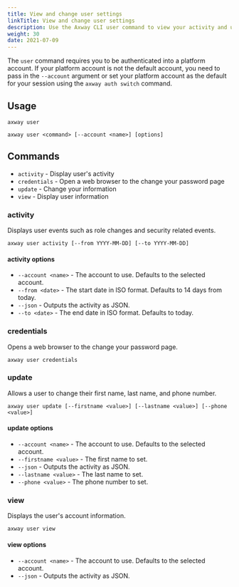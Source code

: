 ```yaml
---
title: View and change user settings
linkTitle: View and change user settings
description: Use the Axway CLI user command to view your activity and update your account information.
weight: 30
date: 2021-07-09
---
```


The `user` command requires you to be authenticated into a platform account. If your platform account is not the default account, you need to pass in the `--account` argument or set your platform account as the default for your session using the `axway auth switch` command.

## Usage

```
axway user

axway user <command> [--account <name>] [options]
```

## Commands

* `activity` - Display user's activity
* `credentials` - Open a web browser to the change your password page
* `update` - Change your information
* `view` - Display user information

### activity

Displays user events such as role changes and security related events.

```
axway user activity [--from YYYY-MM-DD] [--to YYYY-MM-DD]
```

#### activity options

* `--account <name>` - The account to use. Defaults to the selected account.
* `--from <date>` - The start date in ISO format. Defaults to 14 days from today.
* `--json` - Outputs the activity as JSON.
* `--to <date>` - The end date in ISO format. Defaults to today.

### credentials

Opens a web browser to the change your password page.

```
axway user credentials
```

### update

Allows a user to change their first name, last name, and phone number.

```
axway user update [--firstname <value>] [--lastname <value>] [--phone <value>]
```

#### update options

* `--account <name>` - The account to use. Defaults to the selected account.
* `--firstname <value>` - The first name to set.
* `--json` - Outputs the activity as JSON.
* `--lastname <value>` - The last name to set.
* `--phone <value>` - The phone number to set.

### view

Displays the user's account information.

```
axway user view
```

#### view options

* `--account <name>` - The account to use. Defaults to the selected account.
* `--json` - Outputs the activity as JSON.
